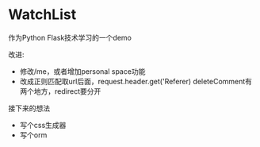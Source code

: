 # WatchList
作为Python Flask技术学习的一个demo

改进: 
* 修改/me，或者增加personal space功能
* 改成正则匹配取url后面，request.header.get('Referer) deleteComment有两个地方，redirect要分开

接下来的想法
* 写个css生成器
* 写个orm